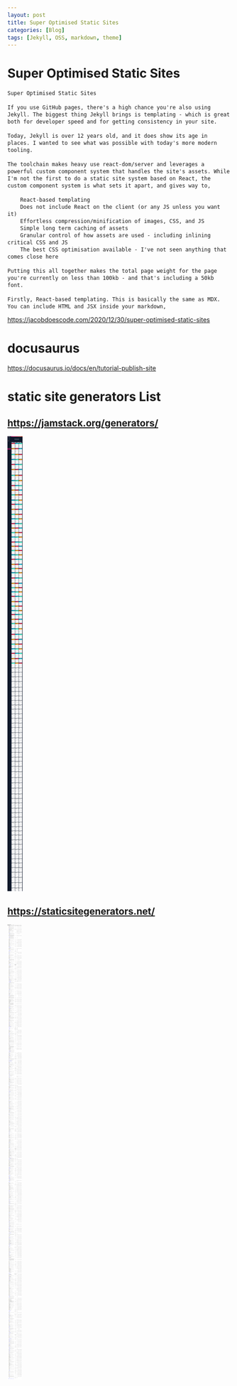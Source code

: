 ```yaml
---
layout: post
title: Super Optimised Static Sites
categories: [Blog]
tags: [Jekyll, OSS, markdown, theme]
--- 
```


# Super Optimised Static Sites

    Super Optimised Static Sites

    If you use GitHub pages, there's a high chance you're also using Jekyll. The biggest thing Jekyll brings is templating - which is great both for developer speed and for getting consistency in your site.

    Today, Jekyll is over 12 years old, and it does show its age in places. I wanted to see what was possible with today's more modern tooling.

    The toolchain makes heavy use react-dom/server and leverages a powerful custom component system that handles the site's assets. While I'm not the first to do a static site system based on React, the custom component system is what sets it apart, and gives way to,

        React-based templating
        Does not include React on the client (or any JS unless you want it)
        Effortless compression/minification of images, CSS, and JS
        Simple long term caching of assets
        Granular control of how assets are used - including inlining critical CSS and JS
        The best CSS optimisation available - I've not seen anything that comes close here

    Putting this all together makes the total page weight for the page you're currently on less than 100kb - and that's including a 50kb font.

    Firstly, React-based templating. This is basically the same as MDX. You can include HTML and JSX inside your markdown,

<https://jacobdoescode.com/2020/12/30/super-optimised-static-sites>

# docusaurus 

https://docusaurus.io/docs/en/tutorial-publish-site 

# static site generators List 

## <https://jamstack.org/generators/>

![](/pic/Screenshot_2021-02-10%20Static%20Site%20Generators%20-%20Top%20Open%20Source%20SSGs%20Jamstack.png)

## <https://staticsitegenerators.net/>

![](/pic/Screenshot_2021-02-10%20Static%20Site%20Generators.png)
